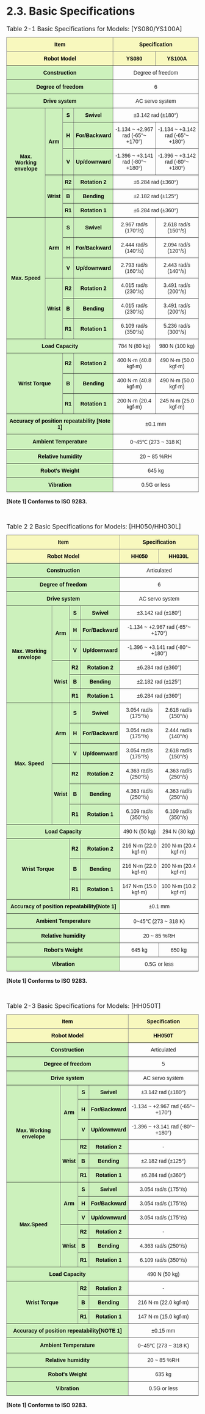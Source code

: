 ﻿# 2.3. Basic Specifications


<style type="text/css">
.tg  {border-collapse:collapse;border-spacing:0;margin-left:auto;margin-right:auto;}
.tg caption{caption-side: top;text-align: left;}
.tg td{border-color:black;border-style:solid;border-width:1px;font-family:Arial, sans-serif;font-size:14px;
  overflow:hidden;padding:10px 5px;word-break:normal;}
.tg th{border-color:black;border-style:solid;border-width:1px;font-family:Arial, sans-serif;font-size:14px;
  font-weight:normal;overflow:hidden;padding:10px 5px;word-break:normal;}
.tg .tg-c3ow{border-color:inherit;text-align:center;vertical-align:middle}
.tg .tg-bgl2{background-color:#f8f8be;border-color:inherit;color:#000000; font-weight:bold;
text-align:center;vertical-align:middle}
.tg .tg-tfzl{background-color:#ccf1bc;border-color:inherit;color:#000000; font-weight:bold;
text-align:center;vertical-align:middle}
.tg .tg-foot{border-width:0}
</style>
<table class="tg">
<caption>Table 2-1 Basic Specifications for Models: [YS080/YS100A]</caption>  
<thead>
  <tr>
    <th class="tg-bgl2" colspan="4">Item</th>
    <th class="tg-bgl2" colspan="2">Specification</th>
  </tr>
</thead>
<tbody>
  <tr>
    <td class="tg-bgl2" colspan="4">Robot Model</td>
    <td class="tg-bgl2">YS080</td>
    <td class="tg-bgl2">YS100A</td>
  </tr>
  <tr>
    <td class="tg-tfzl" colspan="4">Construction</td>
    <td class="tg-c3ow" colspan="2">Degree of freedom</td>
  </tr>
  <tr>
    <td class="tg-tfzl" colspan="4">Degree of freedom</td>
    <td class="tg-c3ow" colspan="2">6</td>
  </tr>
  <tr>
    <td class="tg-tfzl" colspan="4">Drive system</td>
    <td class="tg-c3ow" colspan="2">AC servo system</td>
  </tr>
  <tr>
    <td class="tg-tfzl" rowspan="6">Max. Working envelope</td>
    <td class="tg-tfzl" rowspan="3">Arm</td>
    <td class="tg-tfzl">S</td>
    <td class="tg-tfzl">Swivel</td>
    <td class="tg-c3ow" colspan="2">±3.142 rad (±180°)</td>
  </tr>
  <tr>
    <td class="tg-tfzl">H</td>
    <td class="tg-tfzl">For/Backward</td>
    <td class="tg-c3ow">-1.134 ~ +2.967 rad (-65°~ +170°)</td>
    <td class="tg-c3ow">-1.134 ~ +3.142 rad (-65°~ +180°)</td>
  </tr>
  <tr>
    <td class="tg-tfzl">V</td>
    <td class="tg-tfzl">Up/downward</td>
    <td class="tg-c3ow">-1.396 ~ +3.141 rad (-80°~ +180°)</td>
    <td class="tg-c3ow">-1.396 ~ +3.142 rad (-80°~ +180°)</td>
  </tr>
  <tr>
    <td class="tg-tfzl" rowspan="3">Wrist</td>
    <td class="tg-tfzl">R2</td>
    <td class="tg-tfzl">Rotation 2</td>
    <td class="tg-c3ow" colspan="2">±6.284 rad (±360°)</td>
  </tr>
  <tr>
    <td class="tg-tfzl">B</td>
    <td class="tg-tfzl">Bending</td>
    <td class="tg-c3ow" colspan="2">±2.182 rad (±125°)</td>
  </tr>
  <tr>
    <td class="tg-tfzl">R1</td>
    <td class="tg-tfzl">Rotation 1</td>
    <td class="tg-c3ow" colspan="2">±6.284 rad (±360°)</td>
  </tr>
  <tr>
    <td class="tg-tfzl" rowspan="6">Max. Speed</td>
    <td class="tg-tfzl" rowspan="3">Arm</td>
    <td class="tg-tfzl">S</td>
    <td class="tg-tfzl">Swivel</td>
    <td class="tg-c3ow">2.967 rad/s (170°/s)</td>
    <td class="tg-c3ow">2.618 rad/s (150°/s)</td>
  </tr>
  <tr>
    <td class="tg-tfzl">H</td>
    <td class="tg-tfzl">For/Backward</td>
    <td class="tg-c3ow">2.444 rad/s (140°/s)</td>
    <td class="tg-c3ow">2.094 rad/s (120°/s)</td>
  </tr>
  <tr>
    <td class="tg-tfzl">V</td>
    <td class="tg-tfzl">Up/downward</td>
    <td class="tg-c3ow">2.793 rad/s (160°/s)</td>
    <td class="tg-c3ow">2.443 rad/s (140°/s)</td>
  </tr>
  <tr>
    <td class="tg-tfzl" rowspan="3">Wrist</td>
    <td class="tg-tfzl">R2</td>
    <td class="tg-tfzl">Rotation 2</td>
    <td class="tg-c3ow">4.015 rad/s (230°/s)</td>
    <td class="tg-c3ow">3.491 rad/s (200°/s)</td>
  </tr>
  <tr>
    <td class="tg-tfzl">B</td>
    <td class="tg-tfzl">Bending</td>
    <td class="tg-c3ow">4.015 rad/s (230°/s)</td>
    <td class="tg-c3ow">3.491 rad/s (200°/s)</td>
  </tr>
  <tr>
    <td class="tg-tfzl">R1</td>
    <td class="tg-tfzl">Rotation 1</td>
    <td class="tg-c3ow">6.109 rad/s (350°/s)</td>
    <td class="tg-c3ow">5.236 rad/s (300°/s)</td>
  </tr>
  <tr>
    <td class="tg-tfzl" colspan="4">Load Capacity</td>
    <td class="tg-c3ow">784 N (80 kg)</td>
    <td class="tg-c3ow">980 N (100 kg)</td>
  </tr>
  <tr>
    <td class="tg-tfzl" colspan="2" rowspan="3">Wrist Torque</td>
    <td class="tg-tfzl">R2</td>
    <td class="tg-tfzl">Rotation 2</td>
    <td class="tg-c3ow">400 N·m (40.8 kgf·m)</td>
    <td class="tg-c3ow">490 N·m (50.0 kgf·m)</td>
  </tr>
  <tr>
    <td class="tg-tfzl">B</td>
    <td class="tg-tfzl">Bending</td>
    <td class="tg-c3ow">400 N·m (40.8 kgf·m)</td>
    <td class="tg-c3ow">490 N·m (50.0 kgf·m)</td>
  </tr>
  <tr>
    <td class="tg-tfzl">R1</td>
    <td class="tg-tfzl">Rotation 1</td>
    <td class="tg-c3ow">200 N·m (20.4 kgf·m)</td>
    <td class="tg-c3ow">245 N·m (25.0 kgf·m)</td>
  </tr>
  <tr>
    <td class="tg-tfzl" colspan="4">Accuracy of position repeatability [Note 1]</td>
    <td class="tg-c3ow" colspan="2">±0.1 mm </td>
  </tr>
  <tr>
    <td class="tg-tfzl" colspan="4">Ambient Temperature</td>
    <td class="tg-c3ow" colspan="2">0~45℃ (273 ~ 318 K)</td>
  </tr>
  <tr>
    <td class="tg-tfzl" colspan="4">Relative humidity</td>
    <td class="tg-c3ow" colspan="2">20 ~ 85 %RH</td>
  </tr>
  <tr>
    <td class="tg-tfzl" colspan="4">Robot's Weight</td>
    <td class="tg-c3ow" colspan="2">645 kg</td>
  </tr>
  <tr>
    <td class="tg-tfzl" colspan="4">Vibration</td>
    <td class="tg-c3ow" colspan="2">0.5G or less</td>
</tbody>
</table>

 <b>[Note 1] Conforms to ISO 9283.</b>

<br>

 <style type="text/css">
.tg  {border-collapse:collapse;border-spacing:0;margin-left:auto;margin-right:auto;}
.tg caption{caption-side: top;text-align: left;}
.tg td{border-color:black;border-style:solid;border-width:1px;font-family:Arial, sans-serif;font-size:14px;
  overflow:hidden;padding:10px 5px;word-break:normal;}
.tg th{border-color:black;border-style:solid;border-width:1px;font-family:Arial, sans-serif;font-size:14px;
  font-weight:normal;overflow:hidden;padding:10px 5px;word-break:normal;}
.tg .tg-c3ow{border-color:inherit;text-align:center;vertical-align:middle}
.tg .tg-bgl2{background-color:#f8f8be;border-color:inherit;color:#000000; font-weight:bold;
text-align:center;vertical-align:middle}
.tg .tg-tfzl{background-color:#ccf1bc;border-color:inherit;color:#000000; font-weight:bold;
text-align:center;vertical-align:middle}
.tg .tg-foot{border-width:0}
</style>
<table class="tg">
<caption>Table 2 2 Basic Specifications for Models: [HH050/HH030L]</caption>  
<thead>
  <tr>
    <th class="tg-bgl2" colspan="4">Item</th>
    <th class="tg-bgl2" colspan="2">Specification</th>
  </tr>
</thead>
<tbody>
  <tr>
    <td class="tg-bgl2" colspan="4">Robot Model</td>
    <td class="tg-bgl2">HH050</td>
    <td class="tg-bgl2">HH030L</td>
  </tr>
  <tr>
    <td class="tg-tfzl" colspan="4">Construction</td>
    <td class="tg-c3ow" colspan="2">Articulated</td>
  </tr>
  <tr>
    <td class="tg-tfzl" colspan="4">Degree of freedom</td>
    <td class="tg-c3ow" colspan="2">6</td>
  </tr>
  <tr>
    <td class="tg-tfzl" colspan="4">Drive system</td>
    <td class="tg-c3ow" colspan="2">AC servo system</td>
  </tr>
  <tr>
    <td class="tg-tfzl" rowspan="6">Max. Working envelope</td>
    <td class="tg-tfzl" rowspan="3">Arm</td>
    <td class="tg-tfzl">S</td>
    <td class="tg-tfzl">Swivel</td>
    <td class="tg-c3ow" colspan="2">±3.142 rad (±180°)</td>
  </tr>
  <tr>
    <td class="tg-tfzl">H</td>
    <td class="tg-tfzl">For/Backward</td>
    <td class="tg-c3ow" colspan="2">-1.134 ~ +2.967 rad (-65°~ +170°)</td>
  </tr>
  <tr>
    <td class="tg-tfzl">V</td>
    <td class="tg-tfzl">Up/downward</td>
    <td class="tg-c3ow" colspan="2">-1.396 ~ +3.141 rad (-80°~ +180°)</td>
  
  </tr>
  <tr>
    <td class="tg-tfzl" rowspan="3">Wrist</td>
    <td class="tg-tfzl">R2</td>
    <td class="tg-tfzl">Rotation 2</td>
    <td class="tg-c3ow" colspan="2">±6.284 rad (±360°)</td>
  </tr>
  <tr>
    <td class="tg-tfzl">B</td>
    <td class="tg-tfzl">Bending</td>
    <td class="tg-c3ow" colspan="2">±2.182 rad (±125°)</td>
  </tr>
  <tr>
    <td class="tg-tfzl">R1</td>
    <td class="tg-tfzl">Rotation 1</td>
    <td class="tg-c3ow" colspan="2">±6.284 rad (±360°)</td>
  </tr>
  <tr>
    <td class="tg-tfzl" rowspan="6">Max. Speed</td>
    <td class="tg-tfzl" rowspan="3">Arm</td>
    <td class="tg-tfzl">S</td>
    <td class="tg-tfzl">Swivel</td>
    <td class="tg-c3ow">3.054 rad/s (175°/s)</td>
    <td class="tg-c3ow">2.618 rad/s (150°/s)</td>
  </tr>
  <tr>
    <td class="tg-tfzl">H</td>
    <td class="tg-tfzl">For/Backward</td>
    <td class="tg-c3ow">3.054 rad/s (175°/s)</td>
    <td class="tg-c3ow">2.444 rad/s (140°/s)</td>
  </tr>
  <tr>
    <td class="tg-tfzl">V</td>
    <td class="tg-tfzl">Up/downward</td>
    <td class="tg-c3ow">3.054 rad/s (175°/s)</td>
    <td class="tg-c3ow">2.618 rad/s (150°/s)</td>
  </tr>
  <tr>
    <td class="tg-tfzl" rowspan="3">Wrist</td>
    <td class="tg-tfzl">R2</td>
    <td class="tg-tfzl">Rotation 2</td>
    <td class="tg-c3ow">4.363 rad/s (250°/s)</td>
    <td class="tg-c3ow">4.363 rad/s (250°/s)</td>
  </tr>
  <tr>
    <td class="tg-tfzl">B</td>
    <td class="tg-tfzl">Bending</td>
    <td class="tg-c3ow">4.363 rad/s (250°/s)</td>
    <td class="tg-c3ow">4.363 rad/s (250°/s)</td>
  </tr>
  <tr>
    <td class="tg-tfzl">R1</td>
    <td class="tg-tfzl">Rotation 1</td>
    <td class="tg-c3ow">6.109 rad/s (350°/s)</td>
    <td class="tg-c3ow">6.109 rad/s (350°/s)</td>
  </tr>
  <tr>
    <td class="tg-tfzl" colspan="4">Load Capacity</td>
    <td class="tg-c3ow">490 N (50 kg)</td>
    <td class="tg-c3ow">294 N (30 kg)</td>
  </tr>
  <tr>
    <td class="tg-tfzl" colspan="2" rowspan="3">Wrist Torque</td>
    <td class="tg-tfzl">R2</td>
    <td class="tg-tfzl">Rotation 2</td>
    <td class="tg-c3ow">216 N·m (22.0 kgf·m)</td>
    <td class="tg-c3ow">200 N·m (20.4 kgf·m)</td>
  </tr>
  <tr>
    <td class="tg-tfzl">B</td>
    <td class="tg-tfzl">Bending</td>
    <td class="tg-c3ow">216 N·m (22.0 kgf·m)</td>
    <td class="tg-c3ow">200 N·m (20.4 kgf·m)</td>
  </tr>
  <tr>
    <td class="tg-tfzl">R1</td>
    <td class="tg-tfzl">Rotation 1</td>
    <td class="tg-c3ow">147 N·m (15.0 kgf·m)</td>
    <td class="tg-c3ow">100 N·m (10.2 kgf·m)</td>
  </tr>
  <tr>
    <td class="tg-tfzl" colspan="4">Accuracy of position repeatability[Note 1]</td>
    <td class="tg-c3ow" colspan="2">±0.1 mm </td>
  </tr>
  <tr>
    <td class="tg-tfzl" colspan="4">Ambient Temperature</td>
    <td class="tg-c3ow" colspan="2">0~45℃ (273 ~ 318 K)</td>
  </tr>
  <tr>
    <td class="tg-tfzl" colspan="4">Relative humidity</td>
    <td class="tg-c3ow" colspan="2">20 ~ 85 %RH</td>
  </tr>
  <tr>
    <td class="tg-tfzl" colspan="4">Robot's Weight</td>
    <td class="tg-c3ow">645 kg</td>
    <td class="tg-c3ow">650 kg</td>
  </tr>
  <tr>
    <td class="tg-tfzl" colspan="4">Vibration</td>
    <td class="tg-c3ow" colspan="2">0.5G or less</td>
</tbody>
</table>

 <b>[Note 1] Conforms to ISO 9283.</b>

 <br>

 <style type="text/css">
.tg  {border-collapse:collapse;border-spacing:0;margin-left:auto;margin-right:auto;}
.tg caption{caption-side: top;text-align: left;}
.tg td{border-color:black;border-style:solid;border-width:1px;font-family:Arial, sans-serif;font-size:14px;
  overflow:hidden;padding:10px 5px;word-break:normal;}
.tg th{border-color:black;border-style:solid;border-width:1px;font-family:Arial, sans-serif;font-size:14px;
  font-weight:normal;overflow:hidden;padding:10px 5px;word-break:normal;}
.tg .tg-c3ow{border-color:inherit;text-align:center;vertical-align:middle}
.tg .tg-bgl2{background-color:#f8f8be;border-color:inherit;color:#000000; font-weight:bold;
text-align:center;vertical-align:middle}
.tg .tg-tfzl{background-color:#ccf1bc;border-color:inherit;color:#000000; font-weight:bold;
text-align:center;vertical-align:middle}
.tg .tg-foot{border-width:0}
</style>
<table class="tg">
<caption>Table 2-3 Basic Specifications for Models: [HH050T]</caption>  
<thead>
  <tr>
    <th class="tg-bgl2" colspan="4">Item</th>
    <th class="tg-bgl2">Specification</th>
  </tr>
</thead>
<tbody>
  <tr>
    <td class="tg-bgl2" colspan="4">Robot Model</td>
    <td class="tg-bgl2">HH050T</td>
  </tr>
  <tr>
    <td class="tg-tfzl" colspan="4">Construction</td>
    <td class="tg-c3ow">Articulated</td>
  </tr>
  <tr>
    <td class="tg-tfzl" colspan="4">Degree of freedom</td>
    <td class="tg-c3ow">5</td>
  </tr>
  <tr>
    <td class="tg-tfzl" colspan="4">Drive system</td>
    <td class="tg-c3ow">AC servo system</td>
  </tr>
  <tr>
    <td class="tg-tfzl" rowspan="6">Max. Working envelope</td>
    <td class="tg-tfzl" rowspan="3">Arm</td>
    <td class="tg-tfzl">S</td>
    <td class="tg-tfzl">Swivel</td>
    <td class="tg-c3ow">±3.142 rad (±180°)</td>
  </tr>
  <tr>
    <td class="tg-tfzl">H</td>
    <td class="tg-tfzl">For/Backward</td>
    <td class="tg-c3ow">-1.134 ~ +2.967 rad (-65°~ +170°)</td>
  </tr>
  <tr>
    <td class="tg-tfzl">V</td>
    <td class="tg-tfzl">Up/downward</td>
    <td class="tg-c3ow">-1.396 ~ +3.141 rad (-80°~ +180°)</td>
  
  </tr>
  <tr>
    <td class="tg-tfzl" rowspan="3">Wrist</td>
    <td class="tg-tfzl">R2</td>
    <td class="tg-tfzl">Rotation 2</td>
    <td class="tg-c3ow">-</td>
  </tr>
  <tr>
    <td class="tg-tfzl">B</td>
    <td class="tg-tfzl">Bending</td>
    <td class="tg-c3ow">±2.182 rad (±125°)</td>
  </tr>
  <tr>
    <td class="tg-tfzl">R1</td>
    <td class="tg-tfzl">Rotation 1</td>
    <td class="tg-c3ow">±6.284 rad (±360°)</td>
  </tr>
  <tr>
    <td class="tg-tfzl" rowspan="6">Max.Speed</td>
    <td class="tg-tfzl" rowspan="3">Arm</td>
    <td class="tg-tfzl">S</td>
    <td class="tg-tfzl">Swivel</td>
    <td class="tg-c3ow">3.054 rad/s (175°/s)</td>
  </tr>
  <tr>
    <td class="tg-tfzl">H</td>
    <td class="tg-tfzl">For/Backward</td>
    <td class="tg-c3ow">3.054 rad/s (175°/s)</td>
  </tr>
  <tr>
    <td class="tg-tfzl">V</td>
    <td class="tg-tfzl">Up/downward</td>
    <td class="tg-c3ow">3.054 rad/s (175°/s)</td>
  </tr>
  <tr>
    <td class="tg-tfzl" rowspan="3">Wrist</td>
    <td class="tg-tfzl">R2</td>
    <td class="tg-tfzl">Rotation 2</td>
    <td class="tg-c3ow">-</td>
  </tr>
  <tr>
    <td class="tg-tfzl">B</td>
    <td class="tg-tfzl">Bending</td>
    <td class="tg-c3ow">4.363 rad/s (250°/s)</td>
  </tr>
  <tr>
    <td class="tg-tfzl">R1</td>
    <td class="tg-tfzl">Rotation 1</td>
    <td class="tg-c3ow">6.109 rad/s (350°/s)</td>
  </tr>
  <tr>
    <td class="tg-tfzl" colspan="4">Load Capacity</td>
    <td class="tg-c3ow">490 N (50 kg)</td>
  </tr>
  <tr>
    <td class="tg-tfzl" colspan="2" rowspan="3">Wrist Torque</td>
    <td class="tg-tfzl">R2</td>
    <td class="tg-tfzl">Rotation 2</td>
    <td class="tg-c3ow">-</td>
  </tr>
  <tr>
    <td class="tg-tfzl">B</td>
    <td class="tg-tfzl">Bending</td>
    <td class="tg-c3ow">216 N·m (22.0 kgf·m)</td>
  </tr>
  <tr>
    <td class="tg-tfzl">R1</td>
    <td class="tg-tfzl">Rotation 1</td>
    <td class="tg-c3ow">147 N·m (15.0 kgf·m)</td>
  </tr>
  <tr>
    <td class="tg-tfzl" colspan="4">Accuracy of position repeatability[NOTE 1]</td>
    <td class="tg-c3ow">±0.15 mm</td>
  </tr>
  <tr>
    <td class="tg-tfzl" colspan="4">Ambient Temperature</td>
    <td class="tg-c3ow">0~45℃ (273 ~ 318 K)</td>
  </tr>
  <tr>
    <td class="tg-tfzl" colspan="4">Relative humidity</td>
    <td class="tg-c3ow">20 ~ 85 %RH</td>
  </tr>
  <tr>
    <td class="tg-tfzl" colspan="4">Robot's Weight</td>
    <td class="tg-c3ow">635 kg</td>
  </tr>
  <tr>
    <td class="tg-tfzl" colspan="4">Vibration</td>
    <td class="tg-c3ow" colspan="2">0.5G or less</td>
</tbody>
</table>

 <b>[Note 1] Conforms to ISO 9283.</b>
